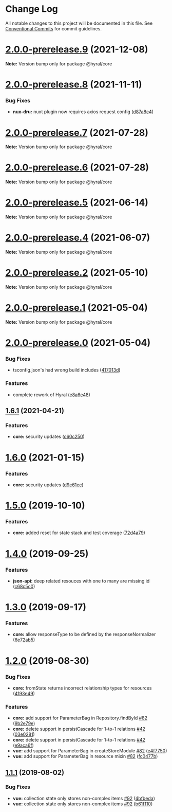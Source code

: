 # Change Log

All notable changes to this project will be documented in this file.
See [Conventional Commits](https://conventionalcommits.org) for commit guidelines.

# [2.0.0-prerelease.9](https://github.com/SyneticNL/hyral/compare/v2.0.0-prerelease.8...v2.0.0-prerelease.9) (2021-12-08)

**Note:** Version bump only for package @hyral/core





# [2.0.0-prerelease.8](https://github.com/SyneticNL/hyral/compare/v2.0.0-prerelease.7...v2.0.0-prerelease.8) (2021-11-11)


### Bug Fixes

* **nux-dru:** nuxt plugin now requires axios request config ([d87a8c4](https://github.com/SyneticNL/hyral/commit/d87a8c4c9ff0539eba1e20bdbbb272283717581a))





# [2.0.0-prerelease.7](https://github.com/SyneticNL/hyral/compare/v2.0.0-prerelease.6...v2.0.0-prerelease.7) (2021-07-28)

**Note:** Version bump only for package @hyral/core





# [2.0.0-prerelease.6](https://github.com/SyneticNL/hyral/compare/v2.0.0-prerelease.5...v2.0.0-prerelease.6) (2021-07-28)

**Note:** Version bump only for package @hyral/core





# [2.0.0-prerelease.5](https://github.com/SyneticNL/hyral/compare/v2.0.0-prerelease.4...v2.0.0-prerelease.5) (2021-06-14)

**Note:** Version bump only for package @hyral/core





# [2.0.0-prerelease.4](https://github.com/SyneticNL/hyral/compare/v2.0.0-prerelease.3...v2.0.0-prerelease.4) (2021-06-07)

**Note:** Version bump only for package @hyral/core





# [2.0.0-prerelease.2](https://github.com/SyneticNL/hyral/compare/v2.0.0-prerelease.1...v2.0.0-prerelease.2) (2021-05-10)

**Note:** Version bump only for package @hyral/core





# [2.0.0-prerelease.1](https://github.com/SyneticNL/hyral/compare/v2.0.0-prerelease.0...v2.0.0-prerelease.1) (2021-05-04)

**Note:** Version bump only for package @hyral/core





# [2.0.0-prerelease.0](https://github.com/SyneticNL/hyral/compare/v1.6.0...v2.0.0-prerelease.0) (2021-05-04)


### Bug Fixes

* tsconfig.json's had wrong build includes ([417013d](https://github.com/SyneticNL/hyral/commit/417013d259d1d50ec520ac0686481440bbe7cda9))


### Features

* complete rework of Hyral ([e8a6e48](https://github.com/SyneticNL/hyral/commit/e8a6e485f1ec09bd4c8ed6b401cbaed9425ae304))





## [1.6.1](https://github.com/SyneticNL/Hyral/compare/v1.6.0...v1.6.1) (2021-04-21)


### Features

* **core:** security updates ([c60c250](https://github.com/SyneticNL/Hyral/commit/c60c250e2627dbd8f7c81580c9f4ea3ca8dcbf0c))





# [1.6.0](https://github.com/SyneticNL/Hyral/compare/v1.5.0...v1.6.0) (2021-01-15)


### Features

* **core:** security updates ([d9c61ec](https://github.com/SyneticNL/Hyral/commit/d9c61ec7222ee9318970f66beeb4de9e6290c217))





# [1.5.0](https://github.com/SyneticNL/Hyral/compare/v1.4.0...v1.5.0) (2019-10-10)


### Features

* **core:** added reset for state stack and test coverage ([72d4a79](https://github.com/SyneticNL/Hyral/commit/72d4a79))





# [1.4.0](https://github.com/SyneticNL/Hyral/compare/v1.3.0...v1.4.0) (2019-09-25)


### Features

* **json-api:** deep related resouces with one to many are missing id ([c68c5c0](https://github.com/SyneticNL/Hyral/commit/c68c5c0))





# [1.3.0](https://github.com/SyneticNL/Hyral/compare/v1.2.0...v1.3.0) (2019-09-17)


### Features

* **core:** allow responseType to be defined by the responseNormalizer ([6e72ab5](https://github.com/SyneticNL/Hyral/commit/6e72ab5))





# [1.2.0](https://github.com/SyneticNL/Hyral/compare/v1.1.1...v1.2.0) (2019-08-30)


### Bug Fixes

* **core:** fromState returns incorrect relationship types for resources ([4193e49](https://github.com/SyneticNL/Hyral/commit/4193e49))


### Features

* **core:** add support for ParameterBag in Repository.findById [#82](https://github.com/SyneticNL/Hyral/issues/82) ([9b2e79e](https://github.com/SyneticNL/Hyral/commit/9b2e79e))
* **core:** delete support in persistCascade for 1-to-1 relations [#42](https://github.com/SyneticNL/Hyral/issues/42) ([03e0281](https://github.com/SyneticNL/Hyral/commit/03e0281))
* **core:** delete support in persistCascade for 1-to-1 relations [#42](https://github.com/SyneticNL/Hyral/issues/42) ([e9aca6f](https://github.com/SyneticNL/Hyral/commit/e9aca6f))
* **vue:** add support for ParameterBag in createStoreModule [#82](https://github.com/SyneticNL/Hyral/issues/82) ([e4f7750](https://github.com/SyneticNL/Hyral/commit/e4f7750))
* **vue:** add support for ParameterBag in resource mixin [#82](https://github.com/SyneticNL/Hyral/issues/82) ([fc0477b](https://github.com/SyneticNL/Hyral/commit/fc0477b))





## [1.1.1](https://github.com/SyneticNL/Hyral/compare/v1.1.0...v1.1.1) (2019-08-02)


### Bug Fixes

* **vue:** collection state only stores non-complex items [#92](https://github.com/SyneticNL/Hyral/issues/92) ([4bfbeda](https://github.com/SyneticNL/Hyral/commit/4bfbeda))
* **vue:** collection state only stores non-complex items [#92](https://github.com/SyneticNL/Hyral/issues/92) ([b61f110](https://github.com/SyneticNL/Hyral/commit/b61f110))
